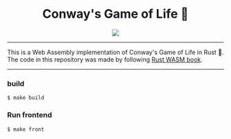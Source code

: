<h1 align="center">Conway's Game of Life 🦀</h1>
<p align="center"><img src="https://i.imgur.com/xe9L9DY.png"/></p>

---

This is a Web Assembly implementation of Conway's Game of Life in Rust 🦀.<br/>
The code in this repository was made by following [Rust WASM book](https://rustwasm.github.io/).

---
### build
```
$ make build
```

### Run frontend
```
$ make front
```
